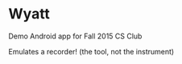 # Wyatt
Demo Android app for Fall 2015 CS Club

Emulates a recorder! (the tool, not the instrument)
